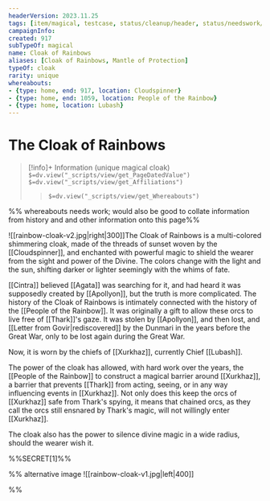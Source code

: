 ```yaml
---
headerVersion: 2023.11.25
tags: [item/magical, testcase, status/cleanup/header, status/needswork/internal]
campaignInfo:
created: 917
subTypeOf: magical
name: Cloak of Rainbows
aliases: [Cloak of Rainbows, Mantle of Protection]
typeOf: cloak
rarity: unique
whereabouts:
- {type: home, end: 917, location: Cloudspinner}
- {type: home, end: 1059, location: People of the Rainbow}
- {type: home, location: Lubash}
---
```

# The Cloak of Rainbows
>[!info]+ Information
> (unique magical cloak)
> `$=dv.view("_scripts/view/get_PageDatedValue")`
> `$=dv.view("_scripts/view/get_Affiliations")`
>> `$=dv.view("_scripts/view/get_Whereabouts")`

%% whereabouts needs work; would also be good to collate information from history and and other information onto this page%%

![[rainbow-cloak-v2.jpg|right|300]]The Cloak of Rainbows is a multi-colored shimmering cloak, made of the threads of sunset woven by the [[Cloudspinner]], and enchanted with powerful magic to shield the wearer from the sight and power of the Divine. The colors change with the light and the sun, shifting darker or lighter seemingly with the whims of fate. 

[[Cintra]] believed [[Agata]] was searching for it, and had heard it was supposedly created by [[Apollyon]], but the truth is more complicated. The history of the Cloak of Rainbows is intimately connected with the history of the [[People of the Rainbow]]. It was originally a gift to allow these orcs to live free of [[Thark]]'s gaze. It was stolen by [[Apollyon]], and then lost, and [[Letter from Govir|rediscovered]] by the Dunmari in the years before the Great War, only to be lost again during the Great War. 

Now, it is worn by the chiefs of [[Xurkhaz]], currently Chief [[Lubash]]. 

The power of the cloak has allowed, with hard work over the years, the [[People of the Rainbow]] to construct a magical barrier around [[Xurkhaz]], a barrier that prevents [[Thark]] from acting, seeing, or in any way influencing events in [[Xurkhaz]]. Not only does this keep the orcs of [[Xurkhaz]] safe from Thark's spying, it means that chained orcs, as they call the orcs still ensnared by Thark's magic, will not willingly enter [[Xurkhaz]]. 

The cloak also has the power to silence divine magic in a wide radius, should the wearer wish it. 

%%SECRET[1]%%

%% alternative image
![[rainbow-cloak-v1.jpg|left|400]]

%%